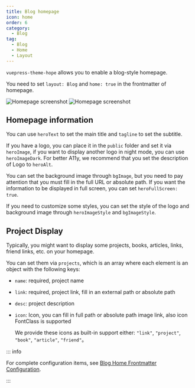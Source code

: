 ```yaml
---
title: Blog homepage
icon: home
order: 6
category:
  - Blog
tag:
  - Blog
  - Home
  - Layout
---
```


`vuepress-theme-hope` allows you to enable a blog-style homepage.

You need to set `layout: Blog` and `home: true` in the frontmatter of homepage.

<!-- more -->

![Homepage screenshot](./assets/blog-light.png#light)
![Homepage screenshot](./assets/blog-dark.png#dark)

## Homepage information

You can use `heroText` to set the main title and `tagline` to set the subtitle.

If you have a logo, you can place it in the `public` folder and set it via `heroImage`, if you want to display another logo in night mode, you can use `heroImageDark`. For better A11y, we recommend that you set the description of Logo to `heroAlt`.

You can set the background image through `bgImage`, but you need to pay attention that you must fill in the full URL or absolute path. If you want the information to be displayed in full screen, you can set `heroFullScreen: true`.

If you need to customize some styles, you can set the style of the logo and background image through `heroImageStyle` and `bgImageStyle`.

## Project Display

Typically, you might want to display some projects, books, articles, links, friend links, etc. on your homepage.

You can set them via `projects`, which is an array where each element is an object with the following keys:

- `name`: required, project name
- `link`: required, project link, fill in an external path or absolute path
- `desc`: project description
- `icon`: Icon, you can fill in full path or absolute path image link, also icon FontClass is supported

  We provide these icons as built-in support either: `"link"`, `"project"`, `"book"`, `"article"`, `"friend"`。

::: info

For complete configuration items, see [Blog Home Frontmatter Configuration](../../config/frontmatter/blog-home.md).

:::
